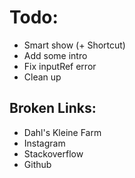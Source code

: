 # Todo:

- Smart show (+ Shortcut)
- Add some intro
- Fix inputRef error
- Clean up

## Broken Links:

- Dahl's Kleine Farm
- Instagram
- Stackoverflow
- Github
